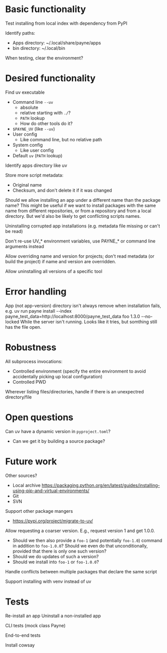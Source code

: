# Basic functionality

Test installing from local index with dependency from PyPI

Identify paths:
  * Apps directory: ~/.local/share/payne/apps
  * bin directory: ~/.local/bin

When testing, clear the environment?


# Desired functionality

Find uv executable
  * Command line `--uv`
    * absolute
    * relative starting with `./`?
    * `PATH` lookup
    * How do other tools do it?
  * `$PAYNE_UV` (like `--uv`)
  * User config
    * Like command line, but no relative path
  * System config
    * Like user config
  * Default `uv` (`PATH` lookup)

Identify apps directory like uv

Store more script metadata:
  * Original name
  * Checksum, and don't delete it if it was changed

Should we allow installing an app under a different name than the package name?
This might be useful if we want to install packages with the same name from
different repositories, or from a repository and from a local directory. But
we'd also be likely to get conflicting scripts names.

Uninstalling corrupted app installations (e.g. metadata file missing or can't
be read)

Don't re-use UV_* environment variables, use PAYNE_* or command line arguments
instead

Allow overriding name and version for projects; don't read metadata (or build
the project) if name and version are overridden.

Allow uninstalling all versions of a specific tool


# Error handling

App (not app-version) directory isn't always remove when installation fails,
e.g. 
    uv run payne install --index payne_test_data=http://localhost:8000/payne_test_data foo 1.3.0 --no-locked
While the server isn't running. Looks like it tries, but somthing still has the file open.


# Robustness

All subprocess invocations:
  * Controlled environment (specify the entire environment to avoid accidentally
    picking up local configuration)
  * Controlled PWD

Wherever listing files/directories, handle if there is an unexpectred
directory/file


# Open questions

Can uv have a dynamic version in `pyproject.toml`?
  * Can we get it by building a source package?


# Future work

Other sources?
  * Local archive
    https://packaging.python.org/en/latest/guides/installing-using-pip-and-virtual-environments/
  * Git
  * SVN

Support other package mangers
  * https://pypi.org/project/migrate-to-uv/

Allow requesting a coarser version. E.g., request version 1 and get 1.0.0.
  * Should we then also provide a `foo-1` (and potentially `foo-1.0`) command in
    addition to `foo-1.0.0`? Should we even do that unconditionally, provided
    that there is only one such version?
  * Should we do updates of such a version?
  * Should we install into `foo-1` or `foo-1.0.0`?

Handle conflicts between multiple packages that declare the same script

Support installing with venv instead of uv


# Tests

Re-install an app
Uninstall a non-installed app

CLI tests (mock class Payne)

End-to-end tests

Install cowsay

